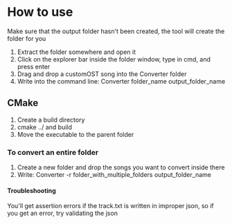 # How to use

Make sure that the output folder hasn't been created, the tool will create the folder for you

1. Extract the folder somewhere and open it    
2. Click on the explorer bar inside the folder window, type in cmd, and press enter
3. Drag and drop a customOST song into the Converter folder
4. Write into the command line: Converter folder_name output_folder_name

## CMake

1. Create a build directory
2. cmake ../ and build
3. Move the executable to the parent folder

### To convert an entire folder

1. Create a new folder and drop the songs you want to convert inside there
2. Write: Converter -r folder_with_multiple_folders output_folder_name

#### Troubleshooting
You'll get assertion errors if the track.txt is written in improper json, so if you get an error, try validating the json
